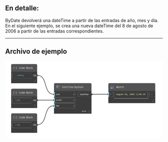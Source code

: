 ## En detalle:
ByDate devolverá una dateTime a partir de las entradas de año, mes y día. En el siguiente ejemplo, se crea una nueva dateTime del 8 de agosto de 2006 a partir de las entradas correspondientes.
___
## Archivo de ejemplo

![ByDate](./DSCore.DateTime.ByDate_img.jpg)

